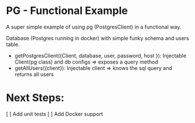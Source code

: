 # PG - Functional Example

A super simple example of using pg (PostgresClient) in a functional way.

Database (Postgres running in docker) with simple funky schema and users table.

- getPostgresClient({Client, database, user, password, host }): Injectable Client(pg class) and db configs => exposes a query method
- getAllUsers({client}): Injectable client => knows the sql query and returns all users


# Next Steps:
[ ] Add unit tests
[ ] Add Docker support